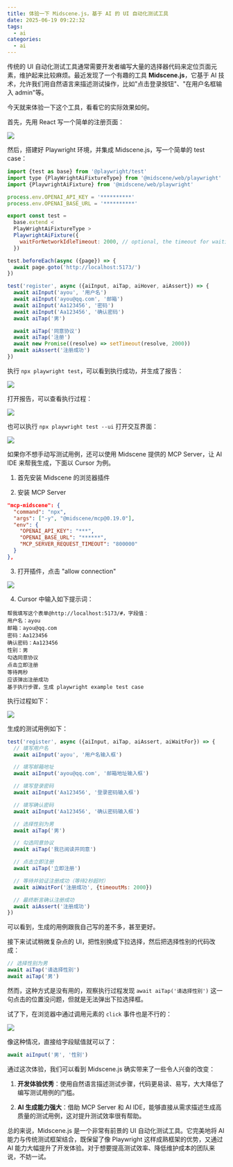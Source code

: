 ```yaml
---
title: 体验一下 Midscene.js，基于 AI 的 UI 自动化测试工具
date: 2025-06-19 09:22:32
tags:
  - ai
categories:
  - ai
---
```


传统的 UI 自动化测试工具通常需要开发者编写大量的选择器代码来定位页面元素，维护起来比较麻烦。最近发现了一个有趣的工具 **Midscene.js**，它基于 AI 技术，允许我们用自然语言来描述测试操作，比如"点击登录按钮"、"在用户名框输入 admin"等。

今天就来体验一下这个工具，看看它的实际效果如何。

首先，先用 React 写一个简单的注册页面：

![](./ai-auto-test-midscene/1.jpg)

然后，搭建好 Playwright 环境，并集成 Midscene.js，写一个简单的 test case：

```js
import {test as base} from '@playwright/test'
import type {PlayWrightAiFixtureType} from '@midscene/web/playwright'
import {PlaywrightAiFixture} from '@midscene/web/playwright'

process.env.OPENAI_API_KEY = '**********'
process.env.OPENAI_BASE_URL = '**********'

export const test =
  base.extend <
  PlayWrightAiFixtureType >
  PlaywrightAiFixture({
    waitForNetworkIdleTimeout: 2000, // optional, the timeout for waiting for network idle between each action, default is 2000ms
  })

test.beforeEach(async ({page}) => {
  await page.goto('http://localhost:5173/')
})

test('register', async ({aiInput, aiTap, aiHover, aiAssert}) => {
  await aiInput('ayou', '用户名')
  await aiInput('ayou@qq.com', '邮箱')
  await aiInput('Aa123456', '密码')
  await aiInput('Aa123456', '确认密码')
  await aiTap('男')

  await aiTap('同意协议')
  await aiTap('注册')
  await new Promise((resolve) => setTimeout(resolve, 2000))
  await aiAssert('注册成功')
})
```

执行 `npx playwright test`，可以看到执行成功，并生成了报告：

![](./ai-auto-test-midscene/2.jpg)

打开报告，可以查看执行过程：

![](./ai-auto-test-midscene/3.jpg)

也可以执行 `npx playwright test --ui` 打开交互界面：

![](./ai-auto-test-midscene/4.jpg)

如果你不想手动写测试用例，还可以使用 Midscene 提供的 MCP Server，让 AI IDE 来帮我生成，下面以 Cursor 为例。

1. 首先安装 Midscene 的浏览器插件

2. 安装 MCP Server

```json
"mcp-midscene": {
  "command": "npx",
  "args": ["-y", "@midscene/mcp@0.19.0"],
  "env": {
    "OPENAI_API_KEY": "***",
    "OPENAI_BASE_URL": "******",
    "MCP_SERVER_REQUEST_TIMEOUT": "800000"
  }
},
```

3. 打开插件，点击 "allow connection"

![](./ai-auto-test-midscene/5.jpg)

4. Cursor 中输入如下提示词：

```
帮我填写这个表单@http://localhost:5173/#，字段值：
用户名：ayou
邮箱：ayou@qq.com
密码：Aa123456
确认密码：Aa123456
性别：男
勾选同意协议
点击立即注册
等待两秒
应该弹出注册成功
基于执行步骤，生成 playwright example test case
```

执行过程如下：

![](./ai-auto-test-midscene/6.jpg)

生成的测试用例如下：

```js
test('register', async ({aiInput, aiTap, aiAssert, aiWaitFor}) => {
  // 填写用户名
  await aiInput('ayou', '用户名输入框')

  // 填写邮箱地址
  await aiInput('ayou@qq.com', '邮箱地址输入框')

  // 填写登录密码
  await aiInput('Aa123456', '登录密码输入框')

  // 填写确认密码
  await aiInput('Aa123456', '确认密码输入框')

  // 选择性别为男
  await aiTap('男')

  // 勾选同意协议
  await aiTap('我已阅读并同意')

  // 点击立即注册
  await aiTap('立即注册')

  // 等待并验证注册成功（等待2秒超时）
  await aiWaitFor('注册成功', {timeoutMs: 2000})

  // 最终断言确认注册成功
  await aiAssert('注册成功')
})
```

可以看到，生成的用例跟我自己写的差不多，甚至更好。

接下来试试稍微复杂点的 UI，把性别换成下拉选择，然后把选择性别的代码改成：

```js
// 选择性别为男
await aiTap('请选择性别')
await aiTap('男')
```

然而，这种方式是没有用的，观察执行过程发现 `await aiTap('请选择性别')` 这一句点击的位置没问题，但就是无法弹出下拉选择框。

试了下，在浏览器中通过调用元素的 `click` 事件也是不行的：

![](./ai-auto-test-midscene/7.jpg)

像这种情况，直接给字段赋值就可以了：

```js
await aiInput('男', '性别')
```

通过这次体验，我们可以看到 Midscene.js 确实带来了一些令人兴奋的改变：

1. **开发体验优秀**：使用自然语言描述测试步骤，代码更易读、易写，大大降低了编写测试用例的门槛。

2. **AI 生成能力强大**：借助 MCP Server 和 AI IDE，能够直接从需求描述生成高质量的测试用例，这对提升测试效率很有帮助。

总的来说，Midscene.js 是一个非常有前景的 UI 自动化测试工具。它完美地将 AI 能力与传统测试框架结合，既保留了像 Playwright 这样成熟框架的优势，又通过 AI 能力大幅提升了开发体验。对于想要提高测试效率、降低维护成本的团队来说，不妨一试。
